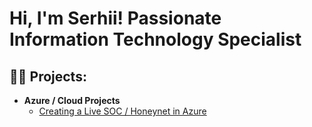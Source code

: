 <h1>Hi, I'm Serhii! Passionate Information Technology Specialist</h1>

<h2>👨‍💻 Projects:</h2>

- <b>Azure / Cloud Projects</b>
  - [Creating a Live SOC / Honeynet in Azure](https://github.com/serhiialtman/Azure-SOC)



<!--
**joshmadakor1/joshmadakor1** is a ✨ _special_ ✨ repository because its `README.md` (this file) appears on your GitHub profile.

Here are some ideas to get you started:

- 🔭 I’m currently working on ...
- 🌱 I’m currently learning ...
- 👯 I’m looking to collaborate on ...
- 🤔 I’m looking for help with ...
- 💬 Ask me about ...
- 📫 How to reach me: ...
- 😄 Pronouns: ...
- ⚡ Fun fact: ...
-->

